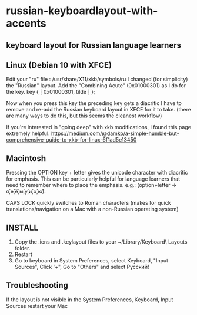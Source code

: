# russian-keyboardlayout-with-accents

keyboard layout for Russian language learners 
---------------------------------------------

Linux (Debian 10 with XFCE)
---------------------------

Edit your "ru" file : /usr/share/X11/xkb/symbols/ru
I changed (for simplicity) the "Russian" layout.
Add the "Combining Acute" (0x01000301) as I do for the <TLDE> key.
key <TLDE> { [ 0x01000301, tilde ] };

Now when you press this key the preceding key gets a diacritic
I have to remove and re-add the Russian keyboard layout in XFCE for it to take.  (there are many ways to do this, but this seems the cleanest workflow)

If you're interested in "going deep" with xkb modifications, I found this page extremely helpful.
https://medium.com/@damko/a-simple-humble-but-comprehensive-guide-to-xkb-for-linux-6f1ad5e13450

Macintosh 
-------------------------------------------------------

Pressing the OPTION key + letter gives the unicode character with diacritic for emphasis.  This can be particularly helpful for language learners that need to remember where to place the emphasis.  e.g.: (option+letter => я́,е́,ё́,ы́,у́,и́,о́,ю́).  

CAPS LOCK quickly switches to Roman characters (makes for quick translations/navigation on a Mac with a non-Russian operating system)

INSTALL
-------
1. Copy the .icns and .keylayout files to your ~/Library/Keyboard\ Layouts folder.
2. Restart
3. Go to keyboard in System Preferences, select Keyboard, "Input Sources", Click '+", Go to "Others" and select Русский!

Troubleshooting
---------------
If the layout is not visible in the System Preferences, Keyboard, Input Sources restart your Mac
